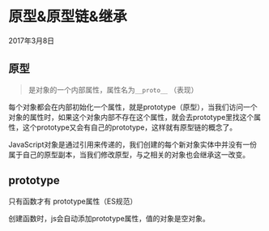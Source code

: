 # 原型&原型链&继承

2017年3月8日

## 原型

> 是对象的一个内部属性，属性名为`__proto__` （表现）

每个对象都会在内部初始化一个属性，就是prototype（原型），当我们访问一个对象的属性时，如果这个对象内部不存在这个属性，就会去prototype里找这个属性，这个prototype又会有自己的prototype，这样就有原型链的概念了。

JavaScript对象是通过引用来传递的，我们创建的每个新对象实体中并没有一份属于自己的原型副本，当我们修改原型，与之相关的对象也会继承这一改变。

## prototype

只有函数才有 prototype属性（ES规范）

创建函数时，js会自动添加prototype属性，值的对象是空对象。
